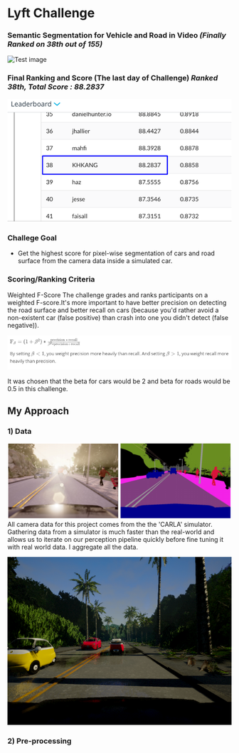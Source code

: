 # Lyft Challenge
### Semantic Segmentation for Vehicle and Road in Video ___(Finally Ranked on 38th out of 155)___
![Test image](https://github.com/KHKANG36/Lyft-Semantic-Segmentation-Challenge/blob/master/data/challenge_result/Main.gif)


### Final Ranking and Score (The last day of Challenge) ___Ranked 38th, Total Score : 88.2837___

![Test image](https://github.com/KHKANG36/Lyft-Semantic-Segmentation-Challenge/blob/master/data/challenge_result/Score.PNG)


### Challege Goal 

- Get the highest score for pixel-wise segmentation of cars and road surface from the camera data inside a simulated car.
 
### Scoring/Ranking Criteria 

Weighted F-Score
The challenge grades and ranks participants on a weighted F-score.It's more important to have better precision on detecting the road surface and better recall on cars (because you'd rather avoid a non-existent car (false positive) than crash into one you didn't detect (false negative)).

![Test image](https://github.com/KHKANG36/Lyft-Semantic-Segmentation-Challenge/blob/master/data/challenge_result/Fscore.png)

It was chosen that the beta for cars would be 2 and beta for roads would be 0.5 in this challenge.

## My Approach
### 1) Data
![Test image](https://github.com/KHKANG36/Lyft-Semantic-Segmentation-Challenge/blob/master/data/carla_data/sample_data.png)
All camera data for this project comes from the the 'CARLA' simulator. Gathering data from a simulator is much faster than the real-world and allows us to iterate on our perception pipeline quickly before fine tuning it with real world data. I aggregate all the data. 

![Test image](https://github.com/KHKANG36/Lyft-Semantic-Segmentation-Challenge/blob/master/data/carla_data/10026.png)

### 2) Pre-processing
